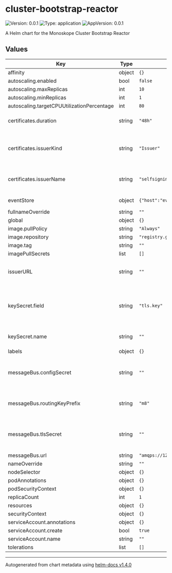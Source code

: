 # cluster-bootstrap-reactor

![Version: 0.0.1](https://img.shields.io/badge/Version-0.0.1-informational?style=flat-square) ![Type: application](https://img.shields.io/badge/Type-application-informational?style=flat-square) ![AppVersion: 0.0.1](https://img.shields.io/badge/AppVersion-0.0.1-informational?style=flat-square)

A Helm chart for the Monoskope Cluster Bootstrap Reactor

## Values

| Key | Type | Default | Description |
|-----|------|---------|-------------|
| affinity | object | `{}` |  |
| autoscaling.enabled | bool | `false` |  |
| autoscaling.maxReplicas | int | `10` |  |
| autoscaling.minReplicas | int | `1` |  |
| autoscaling.targetCPUUtilizationPercentage | int | `80` |  |
| certificates.duration | string | `"48h"` | cluster certificate validity duration |
| certificates.issuerKind | string | `"Issuer"` | cert-manager issuer type to use to issue cluster certificates |
| certificates.issuerName | string | `"selfsigning-issuer"` | cert-manager issuer to use to issue cluster certificates |
| eventStore | object | `{"host":"eventstore","port":8080,"prefix":""}` | API address of the event store |
| fullnameOverride | string | `""` |  |
| global | object | `{}` |  |
| image.pullPolicy | string | `"Always"` |  |
| image.repository | string | `"registry.gitlab.figo.systems/platform/monoskope/monoskope/clusterbootstrapreactor"` |  |
| image.tag | string | `""` |  |
| imagePullSecrets | list | `[]` |  |
| issuerURL | string | `""` | The URL of the Monoskope issuer (Gateway) |
| keySecret.field | string | `"tls.key"` | field of the secret containing the private key (PEM or DER-encoded) |
| keySecret.name | string | `""` | secret containing private key |
| labels | object | `{}` |  |
| messageBus.configSecret | string | `""` | Name of the configmap containing the config for the messagebus |
| messageBus.routingKeyPrefix | string | `"m8"` | Prefix for routing messages via message bus |
| messageBus.tlsSecret | string | `""` | Name of the secret containing the tls certificates/keys |
| messageBus.url | string | `"amqps://127.0.0.1:5672/"` | URL of the bus |
| nameOverride | string | `""` |  |
| nodeSelector | object | `{}` |  |
| podAnnotations | object | `{}` |  |
| podSecurityContext | object | `{}` |  |
| replicaCount | int | `1` |  |
| resources | object | `{}` |  |
| securityContext | object | `{}` |  |
| serviceAccount.annotations | object | `{}` |  |
| serviceAccount.create | bool | `true` |  |
| serviceAccount.name | string | `""` |  |
| tolerations | list | `[]` |  |

----------------------------------------------
Autogenerated from chart metadata using [helm-docs v1.4.0](https://github.com/norwoodj/helm-docs/releases/v1.4.0)
